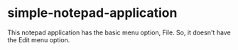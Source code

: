 # simple-notepad-application
This notepad application has the basic menu option, File. So, it doesn't have the Edit menu option. 
